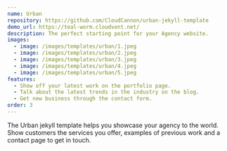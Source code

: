 ```yaml
---
name: Urban
repository: https://github.com/CloudCannon/urban-jekyll-template
demo_url: https://teal-worm.cloudvent.net/
description: The perfect starting point for your Agency website.
images:
  - image: /images/templates/urban/1.jpeg
  - image: /images/templates/urban/2.jpeg
  - image: /images/templates/urban/3.jpeg
  - image: /images/templates/urban/4.jpeg
  - image: /images/templates/urban/5.jpeg
features:
  - Show off your latest work on the portfolio page.
  - Talk about the latest trends in the industry on the blog.
  - Get new business through the contact form.
order: 3
---
```


The Urban jekyll template helps you showcase your agency to the world. Show customers the services you offer, examples of previous work and a contact page to get in touch.